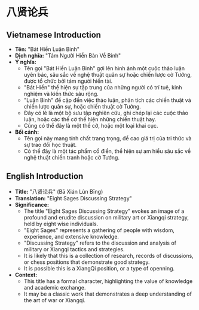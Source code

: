 # 八贤论兵

## Vietnamese Introduction

* **Tên:** "Bát Hiền Luận Binh"
* **Dịch nghĩa:** "Tám Người Hiền Bàn Về Binh"
* **Ý nghĩa:**
    * Tên gọi "Bát Hiền Luận Binh" gợi lên hình ảnh một cuộc thảo luận uyên bác, sâu sắc về nghệ thuật quân sự hoặc chiến lược cờ Tướng, được tổ chức bởi tám người hiền tài.
    * "Bát Hiền" thể hiện sự tập trung của những người có trí tuệ, kinh nghiệm và kiến thức sâu rộng.
    * "Luận Binh" đề cập đến việc thảo luận, phân tích các chiến thuật và chiến lược quân sự, hoặc chiến thuật cờ Tướng.
    * Đây có lẽ là một bộ sưu tập nghiên cứu, ghi chép lại các cuộc thảo luận, hoặc các thế cờ thể hiện những chiến thuật hay.
    * Cũng có thể đây là một thế cờ, hoặc một loại khai cục.
* **Bối cảnh:**
    * Tên gọi này mang tính chất trang trọng, đề cao giá trị của tri thức và sự trao đổi học thuật.
    * Có thể đây là một tác phẩm cổ điển, thể hiện sự am hiểu sâu sắc về nghệ thuật chiến tranh hoặc cờ Tướng.

## English Introduction

* **Title:** "八贤论兵" (Bā Xián Lùn Bīng)
* **Translation:** "Eight Sages Discussing Strategy"
* **Significance:**
    * The title "Eight Sages Discussing Strategy" evokes an image of a profound and erudite discussion on military art or Xiangqi strategy, held by eight wise individuals.
    * "Eight Sages" represents a gathering of people with wisdom, experience, and extensive knowledge.
    * "Discussing Strategy" refers to the discussion and analysis of military or Xiangqi tactics and strategies.
    * It is likely that this is a collection of research, records of discussions, or chess positions that demonstrate good strategy.
    * It is possible this is a XiangQi position, or a type of openning.
* **Context:**
    * This title has a formal character, highlighting the value of knowledge and academic exchange.
    * It may be a classic work that demonstrates a deep understanding of the art of war or Xiangqi.